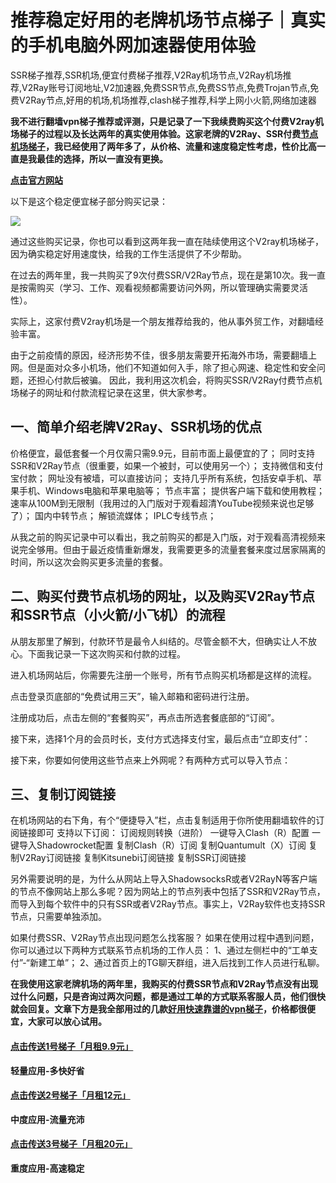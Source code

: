 # 推荐稳定好用的老牌机场节点梯子｜真实的手机电脑外网加速器使用体验

SSR梯子推荐,SSR机场,便宜付费梯子推荐,V2Ray机场节点,V2Ray机场推荐,V2Ray账号订阅地址,V2加速器,免费SSR节点,免费SS节点,免费Trojan节点,免费V2Ray节点,好用的机场,机场推荐,clash梯子推荐,科学上网小火箭,网络加速器

**我不进行翻墙vpn梯子推荐或评测，只是记录了一下我续费购买这个付费V2ray机场梯子的过程以及长达两年的真实使用体验。这家老牌的V2Ray、SSR付费[节点机场梯子](https://alipjj.github.io/tizi/)，我已经使用了两年多了，从价格、流量和速度稳定性考虑，性价比高一直是我最佳的选择，所以一直没有更换。**

[**点击官方网站**](https://go.51tz.cc/fjcloud)

以下是这个稳定便宜梯子部分购买记录：

![](https://s2.loli.net/2023/10/16/foUTbAn6wzrueck.png)

通过这些购买记录，你也可以看到这两年我一直在陆续使用这个V2ray机场梯子，因为确实稳定好用速度快，给我的工作生活提供了不少帮助。

在过去的两年里，我一共购买了9次付费SSR/V2Ray节点，现在是第10次。我一直是按需购买（学习、工作、观看视频都需要访问外网，所以管理确实需要灵活性）。

实际上，这家付费V2ray机场是一个朋友推荐给我的，他从事外贸工作，对翻墙经验丰富。

由于之前疫情的原因，经济形势不佳，很多朋友需要开拓海外市场，需要翻墙上网。但是面对众多小机场，他们不知道如何入手，除了担心网速、稳定性和安全问题，还担心付款后被骗。
因此，我利用这次机会，将购买SSR/V2Ray付费节点机场梯子的网址和付款流程记录在这里，供大家参考。

## 一、简单介绍老牌V2Ray、SSR机场的优点
价格便宜，最低套餐一个月仅需只需9.9元，目前市面上最便宜的了；
同时支持SSR和V2Ray节点（很重要，如果一个被封，可以使用另一个）；
支持微信和支付宝付款；
网址没有被墙，可以直接访问；
支持几乎所有系统，包括安卓手机、苹果手机、Windows电脑和苹果电脑等；
节点丰富；
提供客户端下载和使用教程；
速率从100M到无限制（我用过的入门版对于观看超清YouTube视频来说也足够了）；
国内中转节点；
解锁流媒体；
IPLC专线节点；

从我之前的购买记录中可以看出，我之前购买的都是入门版，对于观看高清视频来说完全够用。但由于最近疫情重新爆发，我需要更多的流量套餐来度过居家隔离的时间，所以这次会购买更多流量的套餐。

## 二、购买付费节点机场的网址，以及购买V2Ray节点和SSR节点（小火箭/小飞机）的流程
从朋友那里了解到，付款环节是最令人纠结的。尽管金额不大，但确实让人不放心。下面我记录一下这次购买和付款的过程。

进入机场网站后，你需要先注册一个账号，所有节点购买机场都是这样的流程。

点击登录页底部的“免费试用三天”，输入邮箱和密码进行注册。

注册成功后，点击左侧的“套餐购买”，再点击所选套餐底部的“订阅”。

接下来，选择1个月的会员时长，支付方式选择支付宝，最后点击“立即支付”：

接下来，你要如何使用这些节点来上外网呢？有两种方式可以导入节点：

## 三、复制订阅链接
在机场网站的右下角，有个“便捷导入”栏，点击复制适用于你所使用翻墙软件的订阅链接即可
支持以下订阅：
订阅规则转换（进阶）
一键导入Clash（R）配置
一键导入Shadowrocket配置
复制Clash（R）订阅
复制Quantumult（X）订阅
复制V2Ray订阅链接
复制Kitsunebi订阅链接
复制SSR订阅链接

另外需要说明的是，为什么从网站上导入ShadowsocksR或者V2RayN等客户端的节点不像网站上那么多呢？因为网站上的节点列表中包括了SSR和V2Ray节点，而导入到每个软件中的只有SSR或者V2Ray节点。事实上，V2Ray软件也支持SSR节点，只需要单独添加。

如果付费SSR、V2Ray节点出现问题怎么找客服？
如果在使用过程中遇到问题，你可以通过以下两种方式联系节点机场的工作人员：
1、通过左侧栏中的“工单支付”-“新建工单”；
2、通过首页上的TG聊天群组，进入后找到工作人员进行私聊。

**在我使用这家老牌机场的两年里，我购买的付费SSR节点和V2Ray节点没有出现过什么问题，只是咨询过两次问题，都是通过工单的方式联系客服人员，他们很快就会回复。文章下方是我全部用过的几款[好用快速靠谱的vpn梯子](http://react-china.org/t/topic/40287)，价格都很便宜，大家可以放心试用。**

#### [**点击传送1号梯子「月租9.9元」**](https://go.51tz.cc/fjcloud)
**轻量应用-多快好省**
#### [**点击传送2号梯子「月租12元」**](https://go.51tz.cc/nicecloud)
**中度应用-流量充沛**
#### [**点击传送3号梯子「月租20元」**](https://go.51tz.cc/dd)
**重度应用-高速稳定**
